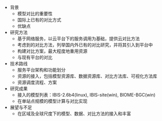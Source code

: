 - 背景
    - 模型对比的重要性
	- 国际上已有的对比方式
	- 优缺点
- 研究方法
    - 基于网络服务，以云平台下的服务调用为基础，提供云对比方法
    - 考虑到的对比方法，列举国内外已有的对比研究，并将其引入到平台中
    - 构建对比方案，最大程度地重用资源
    - 与现有平台的对比
- 技术路线
    - 服务平台架构和功能划分
    - 资源的接入，包括模型资源库、数据资源库、对比方法库、可视化方法库
    - 资源调度流程、方案
- 研究成果
    - 接入的模型列表：IBIS-2.6b4(linux), IBIS-site(win), BIOME-BGC(win)
    - 在单站点规模的模型计算与对比实现
- 展望与不足
    - 在区域及全球尺度下的模型、数据、对比方法的接入和丰富